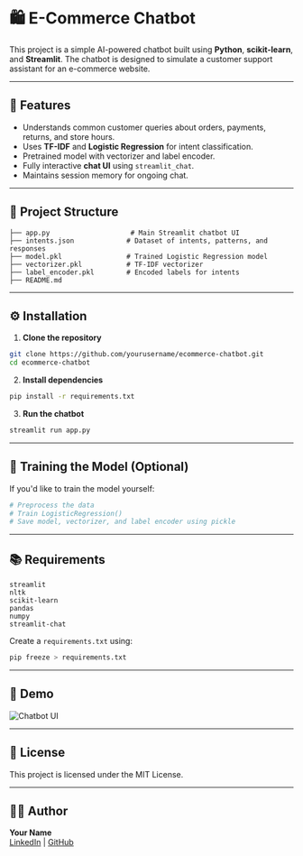 # 🛍️ E-Commerce Chatbot

This project is a simple AI-powered chatbot built using **Python**, **scikit-learn**, and **Streamlit**. The chatbot is designed to simulate a customer support assistant for an e-commerce website.

---

## 🚀 Features

- Understands common customer queries about orders, payments, returns, and store hours.
- Uses **TF-IDF** and **Logistic Regression** for intent classification.
- Pretrained model with vectorizer and label encoder.
- Fully interactive **chat UI** using `streamlit_chat`.
- Maintains session memory for ongoing chat.

---

## 📂 Project Structure

```
├── app.py                    # Main Streamlit chatbot UI
├── intents.json             # Dataset of intents, patterns, and responses
├── model.pkl                # Trained Logistic Regression model
├── vectorizer.pkl           # TF-IDF vectorizer
├── label_encoder.pkl        # Encoded labels for intents
├── README.md
```

---

## ⚙️ Installation

1. **Clone the repository**
```bash
git clone https://github.com/yourusername/ecommerce-chatbot.git
cd ecommerce-chatbot
```

2. **Install dependencies**
```bash
pip install -r requirements.txt
```

3. **Run the chatbot**
```bash
streamlit run app.py
```

---

## 🧠 Training the Model (Optional)
If you'd like to train the model yourself:
```python
# Preprocess the data
# Train LogisticRegression()
# Save model, vectorizer, and label encoder using pickle
```

---

## 📚 Requirements
```
streamlit
nltk
scikit-learn
pandas
numpy
streamlit-chat
```

Create a `requirements.txt` using:
```bash
pip freeze > requirements.txt
```

---

## 📸 Demo
![Chatbot UI](demo_screenshot.png)

---

## 🧾 License
This project is licensed under the MIT License.

---

## 🙋‍♂️ Author
**Your Name**  
[LinkedIn](www.linkedin.com/in/utkarsh-verma-6124362a8)  |  [GitHub](https://github.com/Utkarsh9887)
